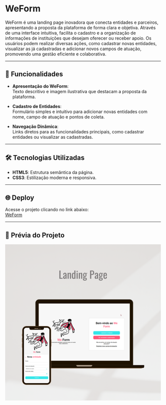 # WeForm

WeForm é uma landing page inovadora que conecta entidades e parceiros, apresentando a proposta da plataforma de forma clara e objetiva. Através de uma interface intuitiva, facilita o cadastro e a organização de informações de instituições que desejam oferecer ou receber apoio. Os usuários podem realizar diversas ações, como cadastrar novas entidades, visualizar as já cadastradas e adicionar novos campos de atuação, promovendo uma gestão eficiente e colaborativa.

---

## 🚀 Funcionalidades

- **Apresentação do WeForm**:  
  Texto descritivo e imagem ilustrativa que destacam a proposta da plataforma.

- **Cadastro de Entidades**:  
  Formulário simples e intuitivo para adicionar novas entidades com nome, campo de atuação e pontos de coleta.

- **Navegação Dinâmica**:  
  Links diretos para as funcionalidades principais, como cadastrar entidades ou visualizar as cadastradas.

---

## 🛠️ Tecnologias Utilizadas

- **HTML5**: Estrutura semântica da página.  
- **CSS3**: Estilização moderna e responsiva.  

---

## 🌐 Deploy

Acesse o projeto clicando no link abaixo:  
[WeForm](https://gabrielabade.github.io/weform/)  

---

## 📸 Prévia do Projeto  

![WeForm Preview](assets/mockup.png)  
